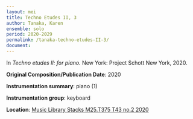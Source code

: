 ```yaml
---
layout: mei
title: Techno Etudes II, 3
author: Tanaka, Karen 
ensemble: solo
period: 2020-2029
permalink: /tanaka-techno-etudes-II-3/
document: 
---
```


In *Techno etudes II: for piano.* New York: Project Schott New York, 2020.

**Original Composition/Publication Date**: 2020

**Instrumentation summary**: piano (1) 

**Instrumentation group**: keyboard

**Location**: <a href="https://tufts.primo.exlibrisgroup.com/permalink/01TUN_INST/1kc9gia/alma991018306187303851" target="_blank">Music Library Stacks M25.T375 T43 no.2 2020</a>